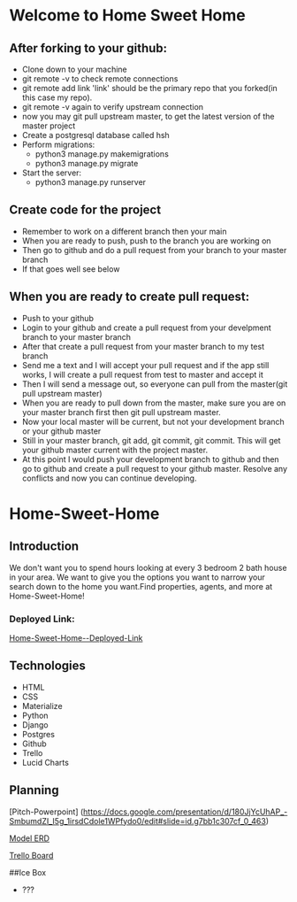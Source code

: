 # Welcome to Home Sweet Home

## After forking to your github:
* Clone down to your machine
* git remote -v to check remote connections
* git remote add link  'link' should be the primary repo that you forked(in this case my repo).
* git remote -v again to verify upstream connection
* now you may git pull upstream master, to get the latest version of the master project
* Create a postgresql database called hsh
* Perform migrations:
  * python3 manage.py makemigrations
  * python3 manage.py migrate
* Start the server:
  * python3 manage.py runserver

## Create code for the project
* Remember to work on a different branch then your main
* When you are ready to push, push to the branch you are working on
* Then go to github and do a pull request from your branch to your master branch
* If that goes well see below

## When you are ready to create pull request:
* Push to your github
* Login to your github and create a pull request from your develpment branch to your master branch
* After that create a pull request from your master branch to my test branch
* Send me a text and I will accept your pull request and if the app still works, I will create a pull request from test to master and accept it
* Then I will send a message out, so everyone can pull from the master(git pull upstream master)
* When you are ready to pull down from the master, make sure you are on your master branch first then git pull upstream master.
* Now your local master will be current, but not your development branch or your github master
* Still in your master branch, git add, git commit, git commit.  This will get your github master current with the project master.
* At this point I would push your development branch to github and then go to github and create a pull request to your github master.  Resolve any conflicts and now you can continue developing.


# Home-Sweet-Home

## Introduction

We don't want you to spend hours looking at every 3 bedroom 2 bath house in your area. We want to give you the options you want to narrow your search down to the home you want.Find properties, agents, and more at Home-Sweet-Home!

<!-- ![Example View]() -->

### Deployed Link:
[Home-Sweet-Home--Deployed-Link]()

## Technologies

- HTML
- CSS
- Materialize
- Python
- Django
- Postgres
- Github
- Trello
- Lucid Charts

## Planning
[Pitch-Powerpoint] (https://docs.google.com/presentation/d/180JjYcUhAP_-SmbumdZI_I5g_1irsdCdole1WPfydo0/edit#slide=id.g7bb1c307cf_0_463)

[Model ERD](https://www.lucidchart.com/documents/edit/1a9b60ca-7426-4a62-8ae2-8f7cfb963f92/0_0?shared=true)

[Trello Board](https://trello.com/b/8IvZxO65/project-3-app)


##Ice Box
- ???